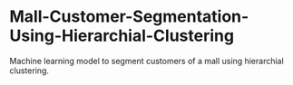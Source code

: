 # Mall-Customer-Segmentation-Using-Hierarchial-Clustering
Machine learning model to segment customers of a mall using hierarchial clustering.
